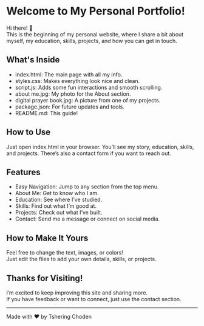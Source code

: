 # Welcome to My Personal Portfolio!

Hi there! 👋  
This is the beginning of my personal website, where I share a bit about myself, my education, skills, projects, and how you can get in touch.

## What's Inside

- index.html: The main page with all my info.
- styles.css: Makes everything look nice and clean.
- script.js: Adds some fun interactions and smooth scrolling.
- about me.jpg: My photo for the About section.
- digital prayer book.jpg: A picture from one of my projects.
- package.json: For future updates and tools.
- README.md: This guide!

## How to Use

Just open index.html in your browser. You’ll see my story, education, skills, and projects. There’s also a contact form if you want to reach out.

## Features

- Easy Navigation: Jump to any section from the top menu.
- About Me: Get to know who I am.
- Education: See where I’ve studied.
- Skills: Find out what I’m good at.
- Projects: Check out what I’ve built.
- Contact: Send me a message or connect on social media.

## How to Make It Yours

Feel free to change the text, images, or colors!  
Just edit the files to add your own details, skills, or projects.

## Thanks for Visiting!

I’m excited to keep improving this site and sharing more.  
If you have feedback or want to connect, just use the contact section.

---
Made with ❤️ by Tshering Choden
